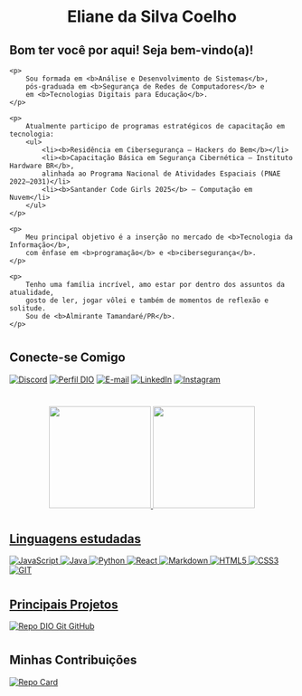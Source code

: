 <div>
    <h1 align="center">Eliane da Silva Coelho </h1>
    <h2>Bom ter você por aqui! Seja bem-vindo(a)!</h2>

    <p>
        Sou formada em <b>Análise e Desenvolvimento de Sistemas</b>, 
        pós-graduada em <b>Segurança de Redes de Computadores</b> e 
        em <b>Tecnologias Digitais para Educação</b>.
    </p>

    <p>
        Atualmente participo de programas estratégicos de capacitação em tecnologia:
        <ul>
            <li><b>Residência em Cibersegurança – Hackers do Bem</b></li>
            <li><b>Capacitação Básica em Segurança Cibernética – Instituto Hardware BR</b>, 
            alinhada ao Programa Nacional de Atividades Espaciais (PNAE 2022–2031)</li>
            <li><b>Santander Code Girls 2025</b> – Computação em Nuvem</li>
        </ul>
    </p>

    <p>
        Meu principal objetivo é a inserção no mercado de <b>Tecnologia da Informação</b>, 
        com ênfase em <b>programação</b> e <b>cibersegurança</b>.
    </p>

    <p>
        Tenho uma família incrível, amo estar por dentro dos assuntos da atualidade, 
        gosto de ler, jogar vôlei e também de momentos de reflexão e solitude.
        Sou de <b>Almirante Tamandaré/PR</b>.
    </p>
</div>


#

## Conecte-se Comigo

[![Discord](https://img.shields.io/badge/Discord-7289DA?style=for-the-badge&logo=discord&logoColor=white)](https://discord.gg/elianecoelho)
[![Perfil DIO](https://img.shields.io/badge/-Perfil%20na%20DIO-30A3DC?style=for-the-badge)](https://web.dio.me/users/elianecoelho/)
[![E-mail](https://img.shields.io/badge/-Email-000?style=for-the-badge&logo=microsoft-outlook&logoColor=E94D5F)](mailto:ellianee@hotmail.com)
[![LinkedIn](https://img.shields.io/badge/-LinkedIn-%230077B5?style=for-the-badge&logo=linkedin&logoColor=white)](https://www.linkedin.com/in/eliane-coelho/)
[![Instagram](https://img.shields.io/badge/Instagram-fff?style=for-the-badge&logo=instagram)](https://www.instagram.com/elianecoelhooo/)  

#

<div align="center">
  <a href="https://github.com/elianecoelho">
  <img height="180em" src="https://github-readme-stats.vercel.app/api?username=elianecoelho&show_icons=true&theme=tokyonight&include_all_commits=true&count_private=true"/>
  <img height="180em" src="https://github-readme-stats.vercel.app/api/top-langs/?username=elianecoelho&layout=compact&langs_count=7&theme=tokyonight"/>
</div>

#
## Linguagens estudadas

![JavaScript](https://img.shields.io/badge/JavaScript-000?style=for-the-badge&logo=javascript) ![Java](https://img.shields.io/badge/Java-000?style=for-the-badge&logo=java) ![Python](https://img.shields.io/badge/Python-000?style=for-the-badge&logo=python)  ![React](https://img.shields.io/badge/React-000?style=for-the-badge&logo=react) ![Markdown](https://img.shields.io/badge/Markdown-000?style=for-the-badge&logo=markdown) ![HTML5](https://img.shields.io/badge/HTML5-000?style=for-the-badge&logo=html5) ![CSS3](https://img.shields.io/badge/CSS3-000?style=for-the-badge&logo=css3&logoColor=264CE4)  ![GIT](https://img.shields.io/badge/GIT-000?style=for-the-badge&logo=git&logoColor=264CE4)

#

## Principais Projetos
[![Repo DIO Git GitHub](https://github-readme-stats.vercel.app/api/pin/?username=elidianaandrade&repo=dio-lab-open-source&bg_color=000&border_color=30A3DC&show_icons=true&icon_color=30A3DC&title_color=E94D5F&text_color=FFF)](https://github.com/elidianaandrade/dio-lab-open-source)

    
#

## Minhas Contribuições
[![Repo Card](https://github-readme-stats.vercel.app/api/pin/?username=83Rafa&repo=dio-lab-open-source&bg_color=000&border_color=30A3DC&show_icons=true&icon_color=30A3DC&title_color=E94D5F&text_color=FFF)](thhps://github.com/83Rafa/dio-lab-open-source)


